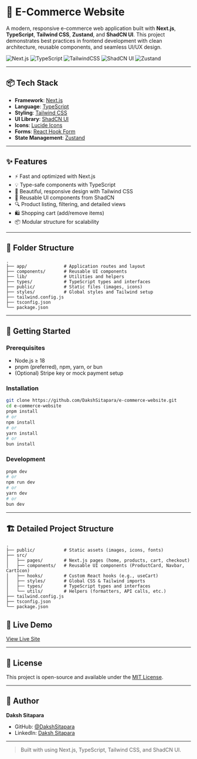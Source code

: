 # 🛒 E-Commerce Website

A modern, responsive e-commerce web application built with **Next.js**, **TypeScript**, **Tailwind CSS**, **Zustand**, and **ShadCN UI**. This project demonstrates best practices in frontend development with clean architecture, reusable components, and seamless UI/UX design.

![Next.js](https://img.shields.io/badge/Next.js-000000?style=for-the-badge&logo=next.js&logoColor=white)
![TypeScript](https://img.shields.io/badge/TypeScript-3178C6?style=for-the-badge&logo=typescript&logoColor=white)
![TailwindCSS](https://img.shields.io/badge/TailwindCSS-38B2AC?style=for-the-badge&logo=tailwind-css&logoColor=white)
![ShadCN UI](https://img.shields.io/badge/ShadCN_UI-111827?style=for-the-badge)
![Zustand](https://img.shields.io/badge/Zustand-000000?style=for-the-badge&logo=Zustand&logoColor=white)

---

## 📦 Tech Stack

- **Framework**: [Next.js](https://nextjs.org/)
- **Language**: [TypeScript](https://www.typescriptlang.org/)
- **Styling**: [Tailwind CSS](https://tailwindcss.com/)
- **UI Library**: [ShadCN UI](https://ui.shadcn.com/)
- **Icons**: [Lucide Icons](https://lucide.dev/)
- **Forms**: [React Hook Form](https://react-hook-form.com/)
- **State Management**: [Zustand](https://zustand-demo.pmnd.rs/)

---

## ✨ Features

- ⚡️ Fast and optimized with Next.js  
- 💡 Type-safe components with TypeScript  
- 💅 Beautiful, responsive design with Tailwind CSS  
- 🧩 Reusable UI components from ShadCN  
- 🔍 Product listing, filtering, and detailed views  
- 🛍️ Shopping cart (add/remove items)  
- 📦 Modular structure for scalability  

---

## 🧱 Folder Structure

```
.
├── app/              # Application routes and layout
├── components/       # Reusable UI components
├── lib/              # Utilities and helpers
├── types/            # TypeScript types and interfaces
├── public/           # Static files (images, icons)
├── styles/           # Global styles and Tailwind setup
├── tailwind.config.js
├── tsconfig.json
└── package.json
```

---

## 🚀 Getting Started

### Prerequisites

- Node.js ≥ 18  
- pnpm (preferred), npm, yarn, or bun  
- (Optional) Stripe key or mock payment setup  

### Installation

```bash
git clone https://github.com/DakshSitapara/e-commerce-website.git
cd e-commerce-website
pnpm install
# or
npm install
# or
yarn install
# or
bun install
```

### Development

```bash
pnpm dev
# or
npm run dev
# or
yarn dev
# or
bun dev
```

---

## 🏗️ Detailed Project Structure

```
.
├── public/           # Static assets (images, icons, fonts)
├── src/
│   ├── pages/        # Next.js pages (home, products, cart, checkout)
│   ├── components/   # Reusable UI components (ProductCard, Navbar, CartIcon)
│   ├── hooks/        # Custom React hooks (e.g., useCart)
│   ├── styles/       # Global CSS & Tailwind imports
│   ├── types/        # TypeScript types and interfaces
│   └── utils/        # Helpers (formatters, API calls, etc.)
├── tailwind.config.js
├── tsconfig.json
└── package.json
```

## 🚀 Live Demo

[View Live Site](https://e-commerce-website-theta-rust.vercel.app/)

---

## 📄 License

This project is open-source and available under the [MIT License](LICENSE).

---

## 👤 Author

**Daksh Sitapara**  
- GitHub: [@DakshSitapara](https://github.com/DakshSitapara)  
- LinkedIn: [Daksh Sitapara](www.linkedin.com/in/daksh-sitapara-02b06b288)

---

> Built with using Next.js, TypeScript, Tailwind CSS, and ShadCN UI.
